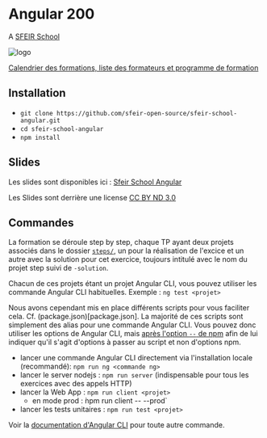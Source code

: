 # Angular 200

A [SFEIR School](https://www.sfeir.com/formation/school/)

![logo](https://www.sfeir.com/img/school/formations/Angular%20200.png)

[Calendrier des formations, liste des formateurs et programme de formation](https://www.sfeir.com/formation/school/angular-200/)

## Installation

- `git clone https://github.com/sfeir-open-source/sfeir-school-angular.git`
- `cd sfeir-school-angular`
- `npm install`

## Slides

Les slides sont disponibles ici : [Sfeir School Angular](https://docs.google.com/presentation/d/1JlOSH5bJWHEqF8sRc1mISOVRHJjJFLOLrDvIMbjjjOA/edit?usp=sharing)

Les Slides sont derrière une license [CC BY ND 3.0](https://github.com/sfeir-open-source/sfeir-school-angular/blob/master/docs/LICENSE)

## Commandes

La formation se déroule step by step, chaque TP ayant deux projets associés dans le dossier [`steps/`](steps), un pour la réalisation de l'excice et un autre avec la solution pour cet exercice, toujours intitulé avec le nom du projet step suivi de `-solution`.

Chacun de ces projets étant un projet Angular CLI, vous pouvez utiliser les commande Angular CLI habituelles.
Exemple : `ng test <projet>`

Nous avons cependant mis en place différents scripts pour vous faciliter cela. Cf. (package.json)[package.json].
La majorité de ces scripts sont simplement des alias pour une commande Angular CLI. Vous pouvez donc utiliser les options de Angular CLI, mais [après l'option `--` de npm](https://docs.npmjs.com/cli/run-script.html) afin de lui indiquer qu'il s'agit d'options à passer au script et non d'options npm.

- lancer une commande Angular CLI directement via l'installation locale (recommandé): `npm run ng <commande ng>`
- lancer le server nodejs : `npm run server` (indispensable pour tous les exercices avec des appels HTTP)
- lancer la Web App : `npm run client <projet>`
  - en mode prod : ̀npm run client -- <projet> --prod`
- lancer les tests unitaires : `npm run test <projet>`

Voir la [documentation d'Angular CLI](https://angular.io/cli) pour toute autre commande.
